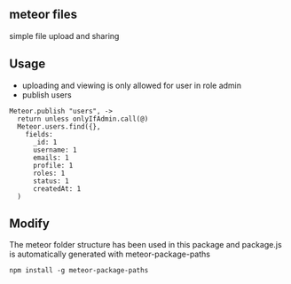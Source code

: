meteor files
------------------
simple file upload and sharing


Usage
-----
- uploading and viewing is only allowed for user in role admin
- publish users
```
Meteor.publish "users", ->
  return unless onlyIfAdmin.call(@)
  Meteor.users.find({},
    fields:
      _id: 1
      username: 1
      emails: 1
      profile: 1
      roles: 1
      status: 1
      createdAt: 1
  )
```


Modify
------
The meteor folder structure has been used in this package and package.js is automatically generated with meteor-package-paths
```
npm install -g meteor-package-paths
```
